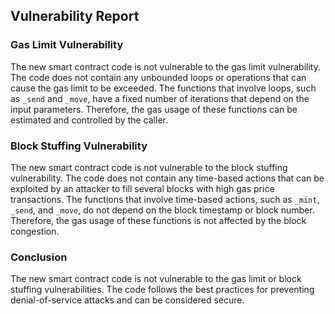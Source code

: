 

## Vulnerability Report

### Gas Limit Vulnerability

The new smart contract code is not vulnerable to the gas limit vulnerability. The code does not contain any unbounded loops or operations that can cause the gas limit to be exceeded. The functions that involve loops, such as `_send` and `_move`, have a fixed number of iterations that depend on the input parameters. Therefore, the gas usage of these functions can be estimated and controlled by the caller.

### Block Stuffing Vulnerability

The new smart contract code is not vulnerable to the block stuffing vulnerability. The code does not contain any time-based actions that can be exploited by an attacker to fill several blocks with high gas price transactions. The functions that involve time-based actions, such as `_mint`, `_send`, and `_move`, do not depend on the block timestamp or block number. Therefore, the gas usage of these functions is not affected by the block congestion.

### Conclusion

The new smart contract code is not vulnerable to the gas limit or block stuffing vulnerabilities. The code follows the best practices for preventing denial-of-service attacks and can be considered secure.